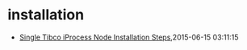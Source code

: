 # installation
* [Single Tibco iProcess Node Installation Steps](/2015/2015-06-15-single-tibco-iprocess-node-installation-steps),2015-06-15 03:11:15
